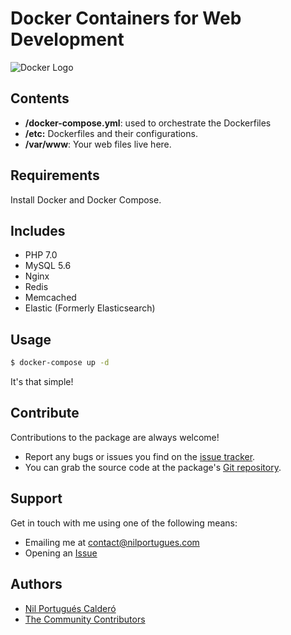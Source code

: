 # Docker Containers for Web Development

![Docker Logo](https://www.docker.com/sites/all/themes/docker/assets/images/logo.png)

## Contents

 - **/docker-compose.yml**: used to orchestrate the Dockerfiles
 - **/etc:** Dockerfiles and their configurations.
 - **/var/www**: Your web files live here.

## Requirements

Install Docker and Docker Compose.
 
## Includes
 
 - PHP 7.0
 - MySQL 5.6
 - Nginx
 - Redis
 - Memcached
 - Elastic (Formerly Elasticsearch)
 
## Usage

```sh
$ docker-compose up -d
```
It's that simple! 


## Contribute

Contributions to the package are always welcome!

* Report any bugs or issues you find on the [issue tracker](https://github.com/nilportugues/docker/issues/new).
* You can grab the source code at the package's [Git repository](https://github.com/nilportugues/docker).


## Support

Get in touch with me using one of the following means:

 - Emailing me at <contact@nilportugues.com>
 - Opening an [Issue](https://github.com/nilportugues/docker/issues/new)

## Authors

* [Nil Portugués Calderó](http://nilportugues.com)
* [The Community Contributors](https://github.com/nilportugues/docker/graphs/contributors)
